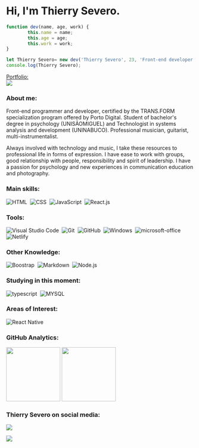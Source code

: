 
# Hi, I'm Thierry Severo.

```javascript
function dev(name, age, work) {
        this.name = name;
        this.age = age;
        this.work = work;
}

let Thierry Severo= new dev('Thierry Severo', 23, 'Front-end developer ');
console.log(Thierry Severo);
```

<a  href="https://www.severodev.com/">Portfolio:<br><img src="https://img.shields.io/badge/website-000000?style=for-the-badge&logo=About.me&logoColor=white"/></a>



### About me:
<p>
    Front-end programmer and developer, certified by the TRANS.FORM specialization program offered by Porto Digital. Student of bachelor's degree in psychology (UNISÃOMIGUEL) and Technologist in systems analysis and development (UNINABUCO). Professional musician, guitarist, multi-instrumentalist.
<p>
    Always involved with technology and music, I take these resources to professional life in forms of expression. I have ease to work with groups, good relationship with people, responsibility and spirit of leadership. I have a passion for psychology and new experiences in communication education and photography.

### Main skills:

![HTML](https://img.shields.io/badge/-HTML-e152aa?style=for-the-badge&logo=html5&labelColor=1f004e)&nbsp;
![CSS](https://img.shields.io/badge/-CSS-e152aa?style=for-the-badge&logo=CSS3&logoColor=1572B6&labelColor=1f004e)&nbsp;
![JavaScript](https://img.shields.io/badge/-JavaScript-e152aa?style=for-the-badge&logo=javascript&labelColor=1f004e)&nbsp;
![React.js](https://img.shields.io/badge/-React.js-e152aa?style=for-the-badge&logo=react&labelColor=1f004e)&nbsp;

### Tools:

![Visual Studio Code](https://img.shields.io/badge/-Visual%20Studio%20Code-e152aa?style=for-the-badge&logo=visual-studio-code&logoColor=007ACC&labelColor=1f004e)&nbsp;
![Git](https://img.shields.io/badge/-Git-e152aa?style=for-the-badge&logo=git&labelColor=1f004e)&nbsp;
![GitHub](https://img.shields.io/badge/-GitHub-e152aa?style=for-the-badge&logo=github&labelColor=1f004e)&nbsp;
![Windows](https://img.shields.io/badge/-Windows-e152aa?style=for-the-badge&logo=windows&labelColor=1f004e)&nbsp;
![microsoft-office](https://img.shields.io/badge/-microsoft_office-e152aa?style=for-the-badge&logo=microsoft-office&labelColor=1f004e)&nbsp;
![Netlify](https://img.shields.io/badge/-Netlify-e152aa?style=for-the-badge&logo=Netlify&labelColor=1f004e)&nbsp;


### Other Knowledge:



![Boostrap](https://img.shields.io/badge/-boostrap-e152aa?style=for-the-badge&logo=bootstrap&labelColor=1f004e)&nbsp;
![Markdown](https://img.shields.io/badge/-Markdown-e152aa?style=for-the-badge&logo=markdown&labelColor=1f004e)&nbsp;
![Node.js](https://img.shields.io/badge/-Node.js-e152aa?style=for-the-badge&logo=node.js&labelColor=1f004e)&nbsp;

### Studying in this moment:

![typescript](https://img.shields.io/badge/-typescript-e152aa?style=for-the-badge&logo=typescript&labelColor=1f004e)&nbsp;
![MYSQL](https://img.shields.io/badge/-MYSQL-e152aa?style=for-the-badge&logo=MYSQL&labelColor=1f004e)&nbsp;

### Areas of Interest:

![React Native](https://img.shields.io/badge/-React_native-e152aa?style=for-the-badge&logo=react&labelColor=1f004e)&nbsp;

### GitHub Analytics:

<p align="left">
  <img height="145em" src="https://github-readme-stats.vercel.app/api?username=gitsevero&title_color=e152aa&icon_color=ff66c4&text_color=5ce1e6&bg_color=1f004e&border_color=whitec&show_icons=true"/>
  <img height="145em" src="https://github-readme-stats-eight-theta.vercel.app/api/top-langs/?username=gitsevero&layout=compact&title_color=e152aa&icon_color=ff66c4&text_color=5ce1e6&bg_color=1f004e&show_icons=true"/>
</p>

### Thierry Severo on social media:

<a href="https://www.linkedin.com/in/thierry-severo-53b032256/"><img src="https://img.shields.io/badge/-Thierry_Severo-0077B5?style=for-the-badge&logo=Linkedin&logoColor=white"/></a>




<a href="mailto:contato@severodev.com"><img src="https://img.shields.io/badge/-contato@severodev.com-0078D4?style=for-the-badge&logo=Gmail&logoColor=white"/>
    </a>

</p>
